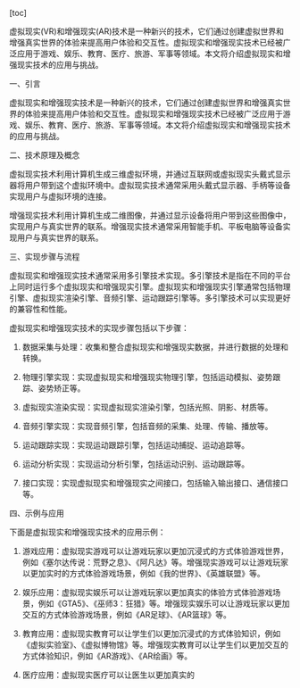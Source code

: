 
[toc]                    
                
                
虚拟现实(VR)和增强现实(AR)技术是一种新兴的技术，它们通过创建虚拟世界和增强真实世界的体验来提高用户体验和交互性。虚拟现实和增强现实技术已经被广泛应用于游戏、娱乐、教育、医疗、旅游、军事等领域。本文将介绍虚拟现实和增强现实技术的应用与挑战。

一、引言

虚拟现实和增强现实技术是一种新兴的技术，它们通过创建虚拟世界和增强真实世界的体验来提高用户体验和交互性。虚拟现实和增强现实技术已经被广泛应用于游戏、娱乐、教育、医疗、旅游、军事等领域。本文将介绍虚拟现实和增强现实技术的应用与挑战。

二、技术原理及概念

虚拟现实技术利用计算机生成三维虚拟环境，并通过互联网或虚拟现实头戴式显示器将用户带到这个虚拟环境中。虚拟现实技术通常采用头戴式显示器、手柄等设备实现用户与虚拟环境的连接。

增强现实技术利用计算机生成二维图像，并通过显示设备将用户带到这些图像中，实现用户与真实世界的联系。增强现实技术通常采用智能手机、平板电脑等设备实现用户与真实世界的联系。

三、实现步骤与流程

虚拟现实和增强现实技术通常采用多引擎技术实现。多引擎技术是指在不同的平台上同时运行多个虚拟现实和增强现实引擎。虚拟现实和增强现实引擎通常包括物理引擎、虚拟现实渲染引擎、音频引擎、运动跟踪引擎等。多引擎技术可以实现更好的兼容性和性能。

虚拟现实和增强现实技术的实现步骤包括以下步骤：

1. 数据采集与处理：收集和整合虚拟现实和增强现实数据，并进行数据的处理和转换。

2. 物理引擎实现：实现虚拟现实和增强现实物理引擎，包括运动模拟、姿势跟踪、姿势矫正等。

3. 虚拟现实渲染实现：实现虚拟现实渲染引擎，包括光照、阴影、材质等。

4. 音频引擎实现：实现音频引擎，包括音频的采集、处理、传输、播放等。

5. 运动跟踪实现：实现运动跟踪引擎，包括运动捕捉、运动追踪等。

6. 运动分析实现：实现运动分析引擎，包括运动识别、运动跟踪等。

7. 接口实现：实现虚拟现实和增强现实之间接口，包括输入输出接口、通信接口等。

四、示例与应用

下面是虚拟现实和增强现实技术的应用示例：

1. 游戏应用：虚拟现实游戏可以让游戏玩家以更加沉浸式的方式体验游戏世界，例如《塞尔达传说：荒野之息》、《阿凡达》等。增强现实游戏可以让游戏玩家以更加实时的方式体验游戏场景，例如《我的世界》、《英雄联盟》等。

2. 娱乐应用：虚拟现实娱乐可以让游戏玩家以更加真实的体验方式体验游戏场景，例如《GTA5》、《巫师3：狂猎》等。增强现实娱乐可以让游戏玩家以更加交互的方式体验游戏场景，例如《AR足球》、《AR篮球》等。

3. 教育应用：虚拟现实教育可以让学生们以更加沉浸式的方式体验知识，例如《虚拟实验室》、《虚拟博物馆》等。增强现实教育可以让学生们以更加交互的方式体验知识，例如《AR游戏》、《AR绘画》等。

4. 医疗应用：虚拟现实医疗可以让医生以更加真实的

